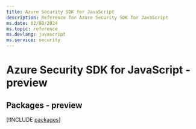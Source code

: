 ```yaml
---
title: Azure Security SDK for JavaScript
description: Reference for Azure Security SDK for JavaScript
ms.date: 02/08/2024
ms.topic: reference
ms.devlang: javascript
ms.service: security
---
```

# Azure Security SDK for JavaScript - preview
## Packages - preview
[!INCLUDE [packages](security-index.md)]